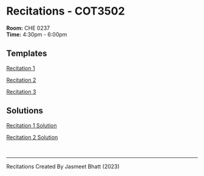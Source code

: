 # Recitations - COT3502

**Room:** CHE 0237
<br/>
**Time:** 4:30pm - 6:00pm

## Templates
[Recitation 1](https://colab.research.google.com/drive/1kww_MQpVlYc8Cfxb0mmvH7Vf4imSUKwQ?usp=sharing)

[Recitation 2](https://colab.research.google.com/drive/1tVzyxg6oKpil9kq7ocbDYaFpNKo4JgDk?usp=sharing)

[Recitation 3](https://colab.research.google.com/drive/1Rs7KrUTkr7EPfZcUwu1XArAFqqbnFfsz?usp=sharing)

## Solutions
[Recitation 1 Solution](https://colab.research.google.com/drive/12runTRdFfwnKWV3VggbPOTTHmzSAf4BA?usp=sharing)

[Recitation 2 Solution](https://colab.research.google.com/drive/1EXEycWsPNw9bW8uegz_JTbyM1ki0QRI_?usp=sharing)

<!-- [Recitation 3 Solution](https://colab.research.google.com/drive/1jO8tEMN051mJ6NPmMTh7_5NFJsCGO4ZY?usp=sharing) -->

<br/>

---

Recitations Created By Jasmeet Bhatt (2023)

